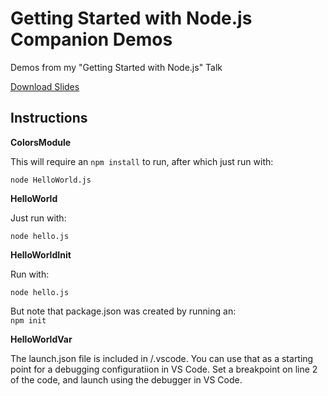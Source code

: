 # Getting Started with Node.js Companion Demos
Demos from my "Getting Started with Node.js" Talk  

[Download Slides](https://www.slideshare.net/JustinReock/getting-started-with-nodejs-165619393)

## Instructions

**ColorsModule**  

This will require an `npm install` to run, after which just run with:  

`node HelloWorld.js`  


**HelloWorld**  

Just run with:  

`node hello.js`  


**HelloWorldInit**  

Run with:  

`node hello.js`  

But note that package.json was created by running an:   
`npm init`  



**HelloWorldVar**  

The launch.json file is included in /.vscode.  You can use that as a starting point for a debugging configuratiion in VS Code.  Set a breakpoint on line 2 of the code, and launch using the debugger in VS Code.
